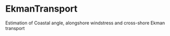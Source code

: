 # EkmanTransport
Estimation of Coastal angle, alongshore windstress and cross-shore Ekman transport
